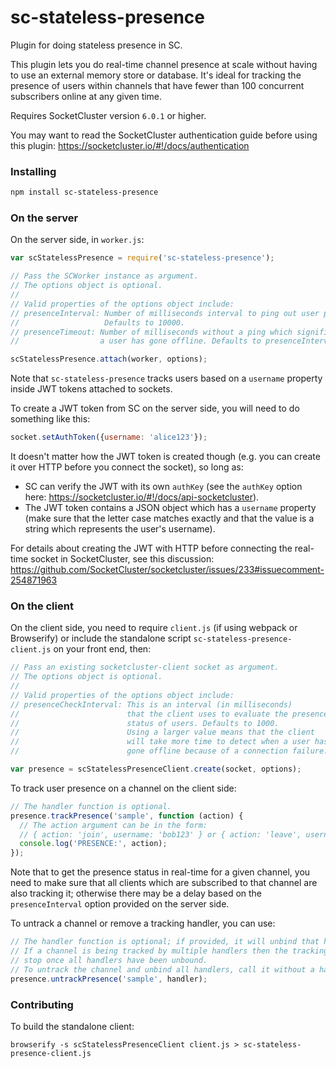 # sc-stateless-presence
Plugin for doing stateless presence in SC.

This plugin lets you do real-time channel presence at scale without having to use an external memory store or database.
It's ideal for tracking the presence of users within channels that have fewer than 100 concurrent subscribers
online at any given time.

Requires SocketCluster version `6.0.1` or higher.

You may want to read the SocketCluster authentication guide before using this plugin: https://socketcluster.io/#!/docs/authentication

### Installing

```bash
npm install sc-stateless-presence
```


### On the server

On the server side, in `worker.js`:

```js
var scStatelessPresence = require('sc-stateless-presence');

// Pass the SCWorker instance as argument.
// The options object is optional.
//
// Valid properties of the options object include:
// presenceInterval: Number of milliseconds interval to ping out user presence.
//                   Defaults to 10000.
// presenceTimeout: Number of milliseconds without a ping which signifies that
//                  a user has gone offline. Defaults to presenceInterval * 1.3.

scStatelessPresence.attach(worker, options);
```

Note that `sc-stateless-presence` tracks users based on a `username` property inside JWT tokens attached to sockets.

To create a JWT token from SC on the server side, you will need to do something like this:

```js
socket.setAuthToken({username: 'alice123'});
```

It doesn't matter how the JWT token is created though (e.g. you can create it over HTTP before you connect the socket), so long as:

- SC can verify the JWT with its own `authKey` (see the `authKey` option here: https://socketcluster.io/#!/docs/api-socketcluster).
- The JWT token contains a JSON object which has a `username` property (make sure that the letter case matches exactly and that the value is a string which represents the user's username).

For details about creating the JWT with HTTP before connecting the real-time socket in SocketCluster, see this discussion: https://github.com/SocketCluster/socketcluster/issues/233#issuecomment-254871963


### On the client

On the client side, you need to require `client.js` (if using webpack or Browserify) or include the standalone script `sc-stateless-presence-client.js` on your front end, then:

```js
// Pass an existing socketcluster-client socket as argument.
// The options object is optional.
//
// Valid properties of the options object include:
// presenceCheckInterval: This is an interval (in milliseconds)
//                        that the client uses to evaluate the presence
//                        status of users. Defaults to 1000.
//                        Using a larger value means that the client
//                        will take more time to detect when a user has
//                        gone offline because of a connection failure.

var presence = scStatelessPresenceClient.create(socket, options);
```

To track user presence on a channel on the client side:

```js
// The handler function is optional.
presence.trackPresence('sample', function (action) {
  // The action argument can be in the form:
  // { action: 'join', username: 'bob123' } or { action: 'leave', username: 'alice456' }
  console.log('PRESENCE:', action);
});
```

Note that to get the presence status in real-time for a given channel, you need to make sure
that all clients which are subscribed to that channel are also tracking it; otherwise there may
be a delay based on the `presenceInterval` option provided on the server side.

To untrack a channel or remove a tracking handler, you can use:

```js
// The handler function is optional; if provided, it will unbind that handler.
// If a channel is being tracked by multiple handlers then the tracking will only
// stop once all handlers have been unbound.
// To untrack the channel and unbind all handlers, call it without a handler argument.
presence.untrackPresence('sample', handler);
```

### Contributing

To build the standalone client:

```
browserify -s scStatelessPresenceClient client.js > sc-stateless-presence-client.js
```
